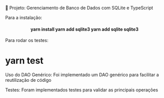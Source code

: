 📌 Projeto: Gerenciamento de Banco de Dados com SQLite e TypeScript

Para a instalação:
<h4 align="center">
yarn install
yarn add sqlite3
yarn add sqlite sqlite3
</h4>

Para rodar os testes:
# yarn test

Uso do DAO Genérico: 
Foi implementado um DAO genérico para facilitar a reutilização de código

Testes: 
Foram implementados testes para validar as principais operações

